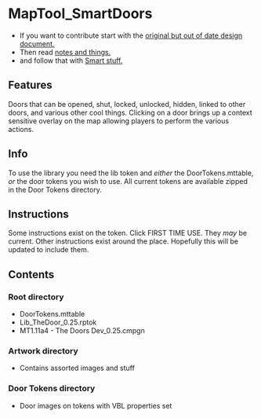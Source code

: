 # MapTool_SmartDoors
- If you want to contribute start with the [original but out of date design document.](https://docs.google.com/document/d/188tzY2QfLzqQlyFXZv61z49s9AD03zabmD7wlefJyoQ/edit)
- Then read [notes and things.](processNotes.md)
- and follow that with [Smart stuff.](processSmart.md)
## Features
Doors that can be opened, shut, locked, unlocked, hidden, linked to other doors, and various other cool things.
Clicking on a door brings up a context sensitive overlay on the map allowing players to perform the various actions.
## Info
To use the library you need the lib token and *either* the DoorTokens.mttable, *or* the door tokens you wish to use. All current tokens are available zipped in the Door Tokens directory.
## Instructions
Some instructions exist on the token. Click FIRST TIME USE. They *may* be current.
Other instructions exist around the place. Hopefully this will be updated to include them.
## Contents
### Root directory
- DoorTokens.mttable
- Lib_TheDoor_0.25.rptok
- MT1.11a4 - The Doors Dev_0.25.cmpgn
### Artwork directory
- Contains assorted images and stuff
### Door Tokens directory
- Door images on tokens with VBL properties set

